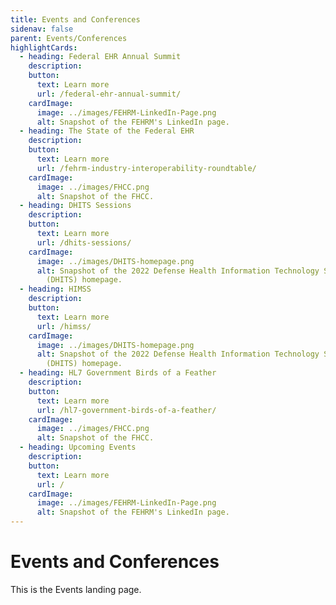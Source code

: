 ```yaml
---
title: Events and Conferences
sidenav: false
parent: Events/Conferences
highlightCards:
  - heading: Federal EHR Annual Summit
    description: 
    button:
      text: Learn more
      url: /federal-ehr-annual-summit/
    cardImage:
      image: ../images/FEHRM-LinkedIn-Page.png
      alt: Snapshot of the FEHRM's LinkedIn page.
  - heading: The State of the Federal EHR
    description: 
    button:
      text: Learn more
      url: /fehrm-industry-interoperability-roundtable/
    cardImage:
      image: ../images/FHCC.png
      alt: Snapshot of the FHCC.
  - heading: DHITS Sessions
    description: 
    button:
      text: Learn more
      url: /dhits-sessions/
    cardImage:
      image: ../images/DHITS-homepage.png
      alt: Snapshot of the 2022 Defense Health Information Technology Symposium
        (DHITS) homepage.
  - heading: HIMSS
    description: 
    button:
      text: Learn more
      url: /himss/
    cardImage:
      image: ../images/DHITS-homepage.png
      alt: Snapshot of the 2022 Defense Health Information Technology Symposium
        (DHITS) homepage.
  - heading: HL7 Government Birds of a Feather
    description: 
    button:
      text: Learn more
      url: /hl7-government-birds-of-a-feather/
    cardImage:
      image: ../images/FHCC.png
      alt: Snapshot of the FHCC.
  - heading: Upcoming Events
    description: 
    button:
      text: Learn more
      url: /
    cardImage:
      image: ../images/FEHRM-LinkedIn-Page.png
      alt: Snapshot of the FEHRM's LinkedIn page.
---
```

# Events and Conferences

This is the Events landing page.